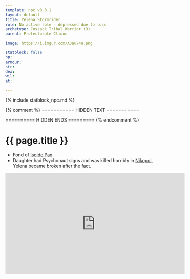 ```yaml
---
template: npc v0.3.1
layout: default
title: Yelena Stormrider
role: No active role - depressed due to loss
archetype: Cossack Tribal Warrior (3)
parent: Protectorate Clique

image: https://i.imgur.com/AJau74H.png

statblock: false
hp: 
armour: 
str: 
dex: 
wil: 
at: 

---
```


{% include statblock_npc.md %}

{% comment %} =========== HIDDEN TEXT ===========

========== HIDDEN ENDS ========= {% endcomment %}

# {{ page.title }}

- Fond of [Isolde Pax](IsoldePax.md)
- Daughter had Psychonaut signs and was killed horribly in [Nikopol](../../campaigns/ConnectNikopol/InNikopol01.md), Yelena became broken after the fact.
<iframe width="560" height="315" src="https://www.youtube.com/embed/FNYDWpgpdyw?si=5Nx2yGpdqBriy6fW" title="YouTube video player" frameborder="0" allow="accelerometer; autoplay; clipboard-write; encrypted-media; gyroscope; picture-in-picture; web-share" referrerpolicy="strict-origin-when-cross-origin" allowfullscreen></iframe>
